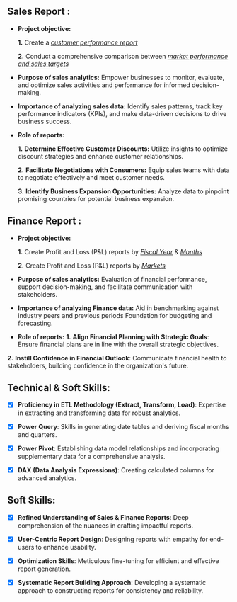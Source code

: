 ## Sales Report :


- **Project objective:** 

    **1.** Create a _[customer performance report](https://github.com/Shashank-kumar-Yadav/Excel-Sales-Analytics/blob/456bf0d20fee46f8e764bcbe91b5ed669ef703aa/Customer%20Performance%20report.pdf)_ 

    **2.** Conduct a comprehensive comparison between _[market performance and sales targets](https://github.com/Shashank-kumar-Yadav/Excel-Sales-Analytics/blob/456bf0d20fee46f8e764bcbe91b5ed669ef703aa/Market%20Performance%20and%20Sales%20Target.pdf)_

- **Purpose of sales analytics:** Empower businesses to monitor, evaluate, and optimize sales activities and performance for informed decision-making.

- **Importance of analyzing sales data:** Identify sales patterns, track key performance indicators (KPIs), and make data-driven decisions to drive business success.

- **Role of reports:** 

   **1.** **Determine Effective Customer Discounts:** Utilize insights to optimize discount strategies and enhance customer relationships.

   **2.** **Facilitate Negotiations with Consumers:** Equip sales teams with data to negotiate effectively and meet customer needs.

   **3.** **Identify Business Expansion Opportunities:** Analyze data to pinpoint promising countries for potential business expansion.


## Finance Report :

- **Project objective:** 

    **1.** Create Profit and Loss (P&L) reports by _[Fiscal Year](https://github.com/Shashank-kumar-Yadav/Excel-Sales-Analytics/blob/456bf0d20fee46f8e764bcbe91b5ed669ef703aa/P%20%26%20L%20Statement%20by%20Fiscal%20Year.pdf)_ & _[Months](https://github.com/Shashank-kumar-Yadav/Excel-Sales-Analytics/blob/456bf0d20fee46f8e764bcbe91b5ed669ef703aa/P%20%26%20L%20Statement%20by%20Months.pdf)_ 

   **2.** Create Profit and Loss (P&L) reports by _[Markets](https://github.com/Shashank-kumar-Yadav/Excel-Sales-Analytics/blob/456bf0d20fee46f8e764bcbe91b5ed669ef703aa/P%20%26%20L%20Statement%20For%20Markets.pdf)_

- **Purpose of sales analytics:** Evaluation of financial performance, support decision-making, and facilitate communication with stakeholders.

- **Importance of analyzing Finance data:** Aid in benchmarking against industry peers and previous periods Foundation for budgeting and forecasting.

- **Role of reports:** 
**1.** **Align Financial Planning with Strategic Goals**: Ensure financial plans are in line with the overall strategic objectives.

**2.** **Instill Confidence in Financial Outlook**: Communicate financial health to stakeholders, building confidence in the organization's future.


## Technical & Soft Skills:
- [x]	**Proficiency in ETL Methodology (Extract, Transform, Load)**: Expertise in extracting and transforming data for robust analytics.
- [x]	**Power Query**: Skills in generating date tables and deriving fiscal months and quarters.
- [x]	**Power Pivot**: Establishing data model relationships and incorporating supplementary data for a comprehensive analysis.
- [x]	**DAX (Data Analysis Expressions)**: Creating calculated columns for advanced analytics.


## Soft Skills:

- [x] **Refined Understanding of Sales & Finance Reports**: Deep comprehension of the nuances in crafting impactful reports.

- [x] **User-Centric Report Design**: Designing reports with empathy for end-users to enhance usability.

- [x] **Optimization Skills**: Meticulous fine-tuning for efficient and effective report generation.

- [x] **Systematic Report Building Approach**: Developing a systematic approach to constructing reports for consistency and reliability.
